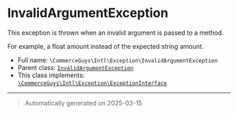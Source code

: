 
# InvalidArgumentException

This exception is thrown when an invalid argument is passed to a method.

For example, a float amount instead of the expected string amount.

* Full name: `\CommerceGuys\Intl\Exception\InvalidArgumentException`
* Parent class: [`InvalidArgumentException`](../../../InvalidArgumentException.md)
* This class implements:
[`\CommerceGuys\Intl\Exception\ExceptionInterface`](./ExceptionInterface.md)






***
> Automatically generated on 2025-03-15
